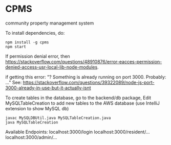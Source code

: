 # CPMS
community property management system

To install dependencies, do:

```
npm install -g cpms
npm start
```

If permission denial error, then https://stackoverflow.com/questions/48910876/error-eacces-permission-denied-access-usr-local-lib-node-modules.

if getting this error: "? Something is already running on port 3000. Probably: ..." See:
https://stackoverflow.com/questions/39322089/node-js-port-3000-already-in-use-but-it-actually-isnt


To create tables in the database, go to the backend/db package,
Edit MySQLTableCreation to add new tables to the AWS database (use IntelliJ extension to show MySQL db)
```
javac MySQLDBUtil.java MySQLTableCreation.java
java MySQLTableCreation
```

Available Endpoints:
localhost:3000/login
localhost:3000/resident/...
localhost:3000/admin/...

